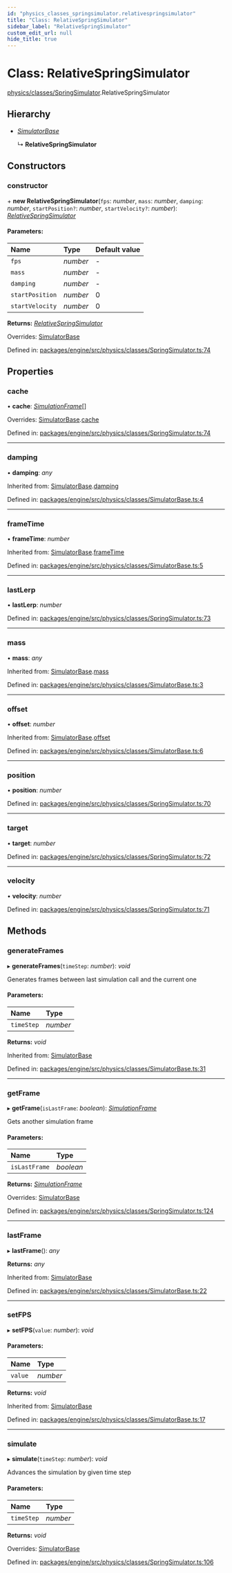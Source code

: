 ```yaml
---
id: "physics_classes_springsimulator.relativespringsimulator"
title: "Class: RelativeSpringSimulator"
sidebar_label: "RelativeSpringSimulator"
custom_edit_url: null
hide_title: true
---
```


# Class: RelativeSpringSimulator

[physics/classes/SpringSimulator](../modules/physics_classes_springsimulator.md).RelativeSpringSimulator

## Hierarchy

* [*SimulatorBase*](physics_classes_simulatorbase.simulatorbase.md)

  ↳ **RelativeSpringSimulator**

## Constructors

### constructor

\+ **new RelativeSpringSimulator**(`fps`: *number*, `mass`: *number*, `damping`: *number*, `startPosition?`: *number*, `startVelocity?`: *number*): [*RelativeSpringSimulator*](physics_classes_springsimulator.relativespringsimulator.md)

#### Parameters:

Name | Type | Default value |
:------ | :------ | :------ |
`fps` | *number* | - |
`mass` | *number* | - |
`damping` | *number* | - |
`startPosition` | *number* | 0 |
`startVelocity` | *number* | 0 |

**Returns:** [*RelativeSpringSimulator*](physics_classes_springsimulator.relativespringsimulator.md)

Overrides: [SimulatorBase](physics_classes_simulatorbase.simulatorbase.md)

Defined in: [packages/engine/src/physics/classes/SpringSimulator.ts:74](https://github.com/xr3ngine/xr3ngine/blob/716a06460/packages/engine/src/physics/classes/SpringSimulator.ts#L74)

## Properties

### cache

• **cache**: [*SimulationFrame*](physics_classes_simulationframe.simulationframe.md)[]

Overrides: [SimulatorBase](physics_classes_simulatorbase.simulatorbase.md).[cache](physics_classes_simulatorbase.simulatorbase.md#cache)

Defined in: [packages/engine/src/physics/classes/SpringSimulator.ts:74](https://github.com/xr3ngine/xr3ngine/blob/716a06460/packages/engine/src/physics/classes/SpringSimulator.ts#L74)

___

### damping

• **damping**: *any*

Inherited from: [SimulatorBase](physics_classes_simulatorbase.simulatorbase.md).[damping](physics_classes_simulatorbase.simulatorbase.md#damping)

Defined in: [packages/engine/src/physics/classes/SimulatorBase.ts:4](https://github.com/xr3ngine/xr3ngine/blob/716a06460/packages/engine/src/physics/classes/SimulatorBase.ts#L4)

___

### frameTime

• **frameTime**: *number*

Inherited from: [SimulatorBase](physics_classes_simulatorbase.simulatorbase.md).[frameTime](physics_classes_simulatorbase.simulatorbase.md#frametime)

Defined in: [packages/engine/src/physics/classes/SimulatorBase.ts:5](https://github.com/xr3ngine/xr3ngine/blob/716a06460/packages/engine/src/physics/classes/SimulatorBase.ts#L5)

___

### lastLerp

• **lastLerp**: *number*

Defined in: [packages/engine/src/physics/classes/SpringSimulator.ts:73](https://github.com/xr3ngine/xr3ngine/blob/716a06460/packages/engine/src/physics/classes/SpringSimulator.ts#L73)

___

### mass

• **mass**: *any*

Inherited from: [SimulatorBase](physics_classes_simulatorbase.simulatorbase.md).[mass](physics_classes_simulatorbase.simulatorbase.md#mass)

Defined in: [packages/engine/src/physics/classes/SimulatorBase.ts:3](https://github.com/xr3ngine/xr3ngine/blob/716a06460/packages/engine/src/physics/classes/SimulatorBase.ts#L3)

___

### offset

• **offset**: *number*

Inherited from: [SimulatorBase](physics_classes_simulatorbase.simulatorbase.md).[offset](physics_classes_simulatorbase.simulatorbase.md#offset)

Defined in: [packages/engine/src/physics/classes/SimulatorBase.ts:6](https://github.com/xr3ngine/xr3ngine/blob/716a06460/packages/engine/src/physics/classes/SimulatorBase.ts#L6)

___

### position

• **position**: *number*

Defined in: [packages/engine/src/physics/classes/SpringSimulator.ts:70](https://github.com/xr3ngine/xr3ngine/blob/716a06460/packages/engine/src/physics/classes/SpringSimulator.ts#L70)

___

### target

• **target**: *number*

Defined in: [packages/engine/src/physics/classes/SpringSimulator.ts:72](https://github.com/xr3ngine/xr3ngine/blob/716a06460/packages/engine/src/physics/classes/SpringSimulator.ts#L72)

___

### velocity

• **velocity**: *number*

Defined in: [packages/engine/src/physics/classes/SpringSimulator.ts:71](https://github.com/xr3ngine/xr3ngine/blob/716a06460/packages/engine/src/physics/classes/SpringSimulator.ts#L71)

## Methods

### generateFrames

▸ **generateFrames**(`timeStep`: *number*): *void*

Generates frames between last simulation call and the current one

#### Parameters:

Name | Type |
:------ | :------ |
`timeStep` | *number* |

**Returns:** *void*

Inherited from: [SimulatorBase](physics_classes_simulatorbase.simulatorbase.md)

Defined in: [packages/engine/src/physics/classes/SimulatorBase.ts:31](https://github.com/xr3ngine/xr3ngine/blob/716a06460/packages/engine/src/physics/classes/SimulatorBase.ts#L31)

___

### getFrame

▸ **getFrame**(`isLastFrame`: *boolean*): [*SimulationFrame*](physics_classes_simulationframe.simulationframe.md)

Gets another simulation frame

#### Parameters:

Name | Type |
:------ | :------ |
`isLastFrame` | *boolean* |

**Returns:** [*SimulationFrame*](physics_classes_simulationframe.simulationframe.md)

Overrides: [SimulatorBase](physics_classes_simulatorbase.simulatorbase.md)

Defined in: [packages/engine/src/physics/classes/SpringSimulator.ts:124](https://github.com/xr3ngine/xr3ngine/blob/716a06460/packages/engine/src/physics/classes/SpringSimulator.ts#L124)

___

### lastFrame

▸ **lastFrame**(): *any*

**Returns:** *any*

Inherited from: [SimulatorBase](physics_classes_simulatorbase.simulatorbase.md)

Defined in: [packages/engine/src/physics/classes/SimulatorBase.ts:22](https://github.com/xr3ngine/xr3ngine/blob/716a06460/packages/engine/src/physics/classes/SimulatorBase.ts#L22)

___

### setFPS

▸ **setFPS**(`value`: *number*): *void*

#### Parameters:

Name | Type |
:------ | :------ |
`value` | *number* |

**Returns:** *void*

Inherited from: [SimulatorBase](physics_classes_simulatorbase.simulatorbase.md)

Defined in: [packages/engine/src/physics/classes/SimulatorBase.ts:17](https://github.com/xr3ngine/xr3ngine/blob/716a06460/packages/engine/src/physics/classes/SimulatorBase.ts#L17)

___

### simulate

▸ **simulate**(`timeStep`: *number*): *void*

Advances the simulation by given time step

#### Parameters:

Name | Type |
:------ | :------ |
`timeStep` | *number* |

**Returns:** *void*

Overrides: [SimulatorBase](physics_classes_simulatorbase.simulatorbase.md)

Defined in: [packages/engine/src/physics/classes/SpringSimulator.ts:106](https://github.com/xr3ngine/xr3ngine/blob/716a06460/packages/engine/src/physics/classes/SpringSimulator.ts#L106)
